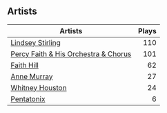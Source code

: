 ## Artists
Artists | Plays 
----- | -----: 
[Lindsey Stirling](/artists/lindsey-stirling-780013) | 110
[Percy Faith & His Orchestra & Chorus](/artists/percy-faith-his-orchestra-chorus-30066836) | 101
[Faith Hill](/artists/faith-hill-58019) | 62
[Anne Murray](/artists/anne-murray-28649) | 27
[Whitney Houston](/artists/whitney-houston-87166) | 24
[Pentatonix](/artists/pentatonix-655231) | 6

